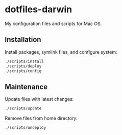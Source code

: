 # dotfiles-darwin

My configuration files and scripts for Mac OS.

## Installation

Install packages, symlink files, and configure system:

```sh
./scripts/install
./scripts/deploy
./scripts/config
```

## Maintenance

Update files with latest changes:

```sh
./scripts/update
```

Remove files from home directory:

```sh
./scripts/undeploy
```
